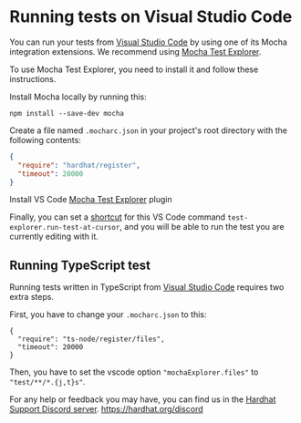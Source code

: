 # Running tests on Visual Studio Code

You can run your tests from [Visual Studio Code](https://code.visualstudio.com) by using one of its Mocha integration extensions. We recommend using [Mocha Test Explorer](https://marketplace.visualstudio.com/items?itemName=hbenl.vscode-mocha-test-adapter).

To use Mocha Test Explorer, you need to install it and follow these instructions.

Install Mocha locally by running this:

```
npm install --save-dev mocha
```

Create a file named `.mocharc.json` in your project's root directory with the following contents:

```json
{
  "require": "hardhat/register",
  "timeout": 20000
}
```

Install VS Code [Mocha Test Explorer](https://marketplace.visualstudio.com/items?itemName=hbenl.vscode-mocha-test-adapter) plugin

Finally, you can set a [shortcut](https://code.visualstudio.com/docs/getstarted/keybindings) for this VS Code command `test-explorer.run-test-at-cursor`, and you will be able to run the test you are currently editing with it.

## Running TypeScript test

Running tests written in TypeScript from [Visual Studio Code](https://code.visualstudio.com) requires two extra steps.

First, you have to change your `.mocharc.json` to this:

```json{2}
{
  "require": "ts-node/register/files",
  "timeout": 20000
}
```

Then, you have to set the vscode option `"mochaExplorer.files"` to `"test/**/*.{j,t}s"`.

For any help or feedback you may have, you can find us in the [Hardhat Support Discord server](https://hardhat.org/discord). https://hardhat.org/discord
